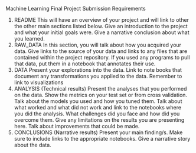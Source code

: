 Machine Learning Final Project Submission Requirements
1. README
This will have an overview of your project and will link to other the other main
sections listed below. Give an introduction to the project and what your initial
goals were. Give a narrative conclusion about what you learned.
2. RAW_DATA
In this section, you will talk about how you acquired your data. Give links to the
source of your data and links to any files that are contained within the project
repository. If you used any programs to pull that data, put them in a notebook that
annotates their use.
3. DATA
Present your explorations into the data. Link to note books that document any
transformations you applied to the data. Remember to link to visualizations
4. ANALYSIS (Technical results)
Present the analyses that you performed on the data. Show the metrics on your test
set or from cross validation. Talk about the models you used and how you tuned
them. Talk about what worked and what did not work and link to the notebooks
where you did the analysis. What challenges did you face and how did you
overcome them. Give any limitations on the results you are presenting here. Talk
about improvements that could be made.
5. CONCLUSIONS (Narrative results)
Present your main finding/s. Make sure to include links to the appropriate
notebooks. Give a narrative story about the data.